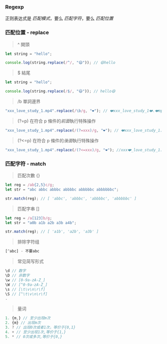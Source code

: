 ### Regexp

正则表达式是 _匹配模式_，要么 _匹配字符_，要么 _匹配位置_

### 匹配位置 - replace

> ^ 開頭

```js
let string = "hello";

console.log(string.replace(/^/, "😄")); // 😄hello
```

> $ 結尾

```js
let string = "hello";

console.log(string.replace(/$/, "😄")); // hello😄
```

> /b 單詞邊界

```js
"xxx_love_study_1.mp4".replace(/\b/g, "❤️"); // ❤️xxx_love_study_1❤️.❤️mp4❤️
```

> (?=p) 在符合 p 條件的*前面*執行特殊操作

```js
"xxx_love_study_1.mp4".replace(/(?=xxx)/g, "❤️"); // ❤️xxx_love_study_1.mp4
```

> (?<=p) 在符合 p 條件的*後面*執行特殊操作

```js
"xxx_love_study_1.mp4".replace(/(?<=xxx)/g, "❤️"); //xxx❤️_love_study_1.mp4
```

### 匹配字符 - match

> 匹配次數 {}

```js
let reg = /ab{2,5}c/g;
let str = "abc abbc abbbc abbbbc abbbbbc abbbbbbc";

str.match(reg); // [ 'abbc', 'abbbc', 'abbbbc', 'abbbbbc' ]
```

> 匹配字串 []

```js
let reg = /a[123]b/g;
let str = "a0b a1b a2b a3b a4b";

str.match(reg); // [ 'a1b', 'a2b', 'a3b' ]
```

> 排除字符组

```js
[^abc] - 不要abc
```

> 常见简写形式

```js
\d // 数字
\D // 非数字
\w // [0-9a-zA-Z_]
\W // [^0-9a-zA-Z_]
\s // [\t\v\n\r\f]
\S // [^\t\v\n\r\f]
.
```

> 量词

```js
1. {m,} // 至少出现m次
2. {m} // 出现m次
3. ? // 出现0次或者1次，等价于{0,1}
4. + // 至少出现1次,等价于{1,}
5. * // 0次或多次,等价于{0,}
```
